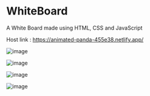 # WhiteBoard

A White Board made using HTML, CSS and JavaScript

Host link : https://animated-panda-455e38.netlify.app/

![image](https://user-images.githubusercontent.com/86829818/226101105-19dac6a1-dbc2-4213-8e6b-a8f6c3dfd2fa.png)

![image](https://user-images.githubusercontent.com/86829818/226204497-bf2b5623-2ef0-434c-8dcf-e902f47e0b36.png)

![image](https://user-images.githubusercontent.com/86829818/226204558-8880acf7-e9a0-4bdf-a214-c62fbefca301.png)

![image](https://user-images.githubusercontent.com/86829818/226204578-60974012-d3b2-4b38-abf6-195d1fd2e84f.png)

